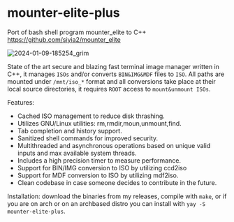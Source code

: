 # mounter-elite-plus
Port of bash shell program mounter_elite to C++ 
https://github.com/siyia2/mounter_elite

![2024-01-09-185254_grim](https://github.com/siyia2/mounter-elite-plus/assets/46220960/43d6bf11-12a4-46a1-bb1b-7c215e40b28a)

State of the art secure and blazing fast terminal image manager written in C++, it manages `ISOs` and/or converts `BIN&IMG&MDF` files to `ISO`. All paths are mounted under `/mnt/iso_*` format and all conversions take place at their local source directories, it requires `ROOT` access to `mount&unmount ISOs`. 

Features:
* Cached ISO management to reduce disk thrashing.
* Utilizes GNU/Linux utilities: rm,rmdir,moun,unmount,find.
* Tab completion and history support.
* Sanitized shell commands for improved security.
* Multithreaded and asynchronous operations based on unique valid inputs and max available system threads.
* Includes a high precision timer to measure performance.
* Support for BIN/IMG conversion to ISO by utilizing ccd2iso
* Support for MDF conversion to ISO by utilizing mdf2iso.
* Clean codebase in case someone decides to contribute in the future.

Installation: download the binaries from my releases, compile with `make`, or if you are on arch or on an archbased distro you can install with `yay -S mounter-elite-plus`.
